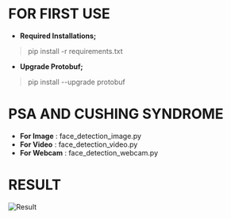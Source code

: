 # FOR FIRST USE

- **Required Installations;**
 > pip install -r requirements.txt
	
- **Upgrade Protobuf;**
 > pip install --upgrade protobuf


# PSA AND CUSHING SYNDROME

- **For Image**  : face_detection_image.py
- **For Video**  : face_detection_video.py
- **For Webcam** : face_detection_webcam.py

# RESULT

![Result](https://i.hizliresim.com/0wYVU8.png)
